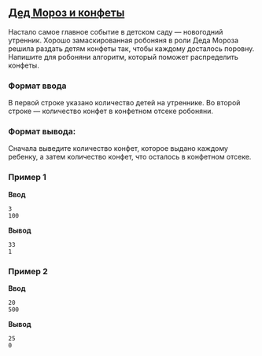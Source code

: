 ## [Дед Мороз и конфеты](../../../solutions/2.1/21_m.py)

Настало самое главное событие в детском саду — новогодний утренник.
Хорошо замаскированная робоняня в роли Деда Мороза решила раздать детям конфеты так, чтобы каждому досталось поровну. Напишите для робоняни алгоритм, который поможет распределить конфеты.

### Формат ввода

В первой строке указано количество детей на утреннике.
Во второй строке — количество конфет в конфетном отсеке робоняни.

### Формат вывода:

Сначала выведите количество конфет, которое выдано каждому ребенку, а затем количество конфет, что осталось в конфетном отсеке.

### Пример 1

**Ввод**
```plaintext
3
100
```

**Вывод**
```plaintext
33
1
```

### Пример 2

**Ввод**
```plaintext
20
500
```

**Вывод**
```plaintext
25
0
```

